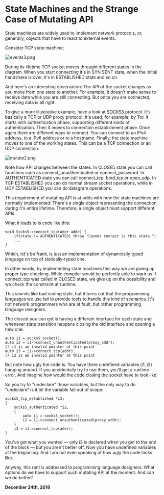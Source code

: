 # State Machines and the Strange Case of Mutating API

State machines are widely used to implement network protocols, or, generally, objects that have to react to external events.

Consider TCP state machine:

![events3.png](http://250bpm.wdfiles.com/local--files/blog:25/events3.png)

During its lifetime TCP socket moves throught different states in the diagram. When you start connecting it's in SYN SENT state, when the initial handshake is over, it's in ESTABLISHED state and so on.

And here's an interesting observation: The API of the socket changes as you move from one state to another. For example, it doesn't make sense to receive data while you are still connecting. But once you are connected, receiving data is all right.

To give a more illustrative example, have a look at [SOCKS5](https://tools.ietf.org/html/rfc1929) protocol. It's basically a TCP or UDP proxy protocol. It's used, for example, by Tor. It starts with authentication phase, supporting different kinds of authentication. Then it moves to connection establishment phase. Once again there are different ways to connect. You can connect to an IPv4 address, to a IPv6 address or to a hostname. Finally, the state machine moves to one of the working states. This can be a TCP connection or an UDP connection.

![mutate2.png](http://250bpm.wdfiles.com/local--files/blog:142/mutate2.png)

Note how API changes between the states. In CLOSED state you can call functions such as connect\_unauthenticated or connect\_password. In AUTHENTICATED state you can call connect\_tcp, bind\_tcp or open\_udp. In TCP ESTABLISHED you can do normal stream socket operations, while in UDP ESTABLISHED you can do datagram operations.

This requirement of mutating API is at odds with how the state machines are normally implemented: There's a single object representing the connection during it's entire lifetime. Therefore, a single object must support different APIs.

What it leads to is code like this:

    void Socks5::connect_tcp(Addr addr) {
        if(state != AUTHENTICATED) throw "Cannot connect is this state.";
        ...
    }

Which, let's be frank, is just an implementation of dynamically typed language on top of statically-typed one.

In other words, by implementing state machines this way we are giving up proper type checking. While compiler would be perfectly able to warn us if connect\_tcp was called in CLOSED state, we give up on the possibility and we check the constraint at runtime.

This sounds like bad coding style, but it turns out that the programming languages we use fail to provide tools to handle this kind of scenarios. It's not network programmers who are at fault, but rather programming language designers.

The closest you can get is having a different interface for each state and whenever state transition happens closing the old interface and opening a new one:

    auto i1 = socks5_socket();
    auto i2 = i1->connect_unauthenticated(proxy_addr);
    // i1 is an invalid pointer at this point
    auto i3 = i1->connect_tcp(addr);
    // i2 is an invalid pointer at this point

But note how ugly the code is. You have there undefined variables (i1, i2) hanging around. If you accidentally try to use them, you'll get a runtime error. And imagine how would the code closing the socket have to look like!

So you try to "undeclare" those variables, but the only way to do "undeclare" is it let the variable fall out of scope:

    socks5_tcp_established *i3;
    {
        socks5_authenticated *i2;
        {
            auto i1 = socks5_socket();
            i2 = i1->connect_unauthenticated(proxy_addr);
        }
        i3 = i1->connect_tcp(addr);
    }

You've got what you wanted — only i3 is declared when you get to the end of the block — but you aren't better off. Now you have undefined variables at the beginning. And I am not even speaking of how ugly the code looks like.

Anyway, this rant is addressed to programming language designers: What options do we have to support such mutating API at the moment. And can we do better?

**December 24th, 2018**